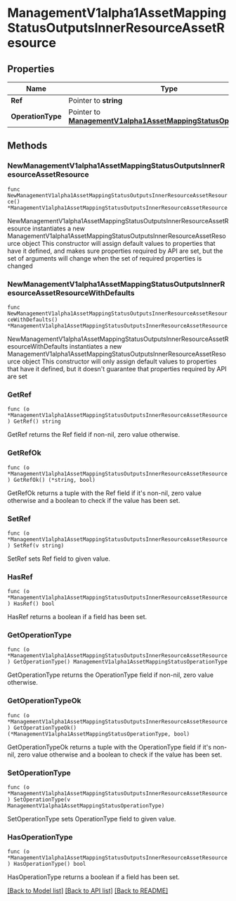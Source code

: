 # ManagementV1alpha1AssetMappingStatusOutputsInnerResourceAssetResource

## Properties

Name | Type | Description | Notes
------------ | ------------- | ------------- | -------------
**Ref** | Pointer to **string** |  | [optional] 
**OperationType** | Pointer to [**ManagementV1alpha1AssetMappingStatusOperationType**](ManagementV1alpha1AssetMappingStatusOperationType.md) |  | [optional] 

## Methods

### NewManagementV1alpha1AssetMappingStatusOutputsInnerResourceAssetResource

`func NewManagementV1alpha1AssetMappingStatusOutputsInnerResourceAssetResource() *ManagementV1alpha1AssetMappingStatusOutputsInnerResourceAssetResource`

NewManagementV1alpha1AssetMappingStatusOutputsInnerResourceAssetResource instantiates a new ManagementV1alpha1AssetMappingStatusOutputsInnerResourceAssetResource object
This constructor will assign default values to properties that have it defined,
and makes sure properties required by API are set, but the set of arguments
will change when the set of required properties is changed

### NewManagementV1alpha1AssetMappingStatusOutputsInnerResourceAssetResourceWithDefaults

`func NewManagementV1alpha1AssetMappingStatusOutputsInnerResourceAssetResourceWithDefaults() *ManagementV1alpha1AssetMappingStatusOutputsInnerResourceAssetResource`

NewManagementV1alpha1AssetMappingStatusOutputsInnerResourceAssetResourceWithDefaults instantiates a new ManagementV1alpha1AssetMappingStatusOutputsInnerResourceAssetResource object
This constructor will only assign default values to properties that have it defined,
but it doesn't guarantee that properties required by API are set

### GetRef

`func (o *ManagementV1alpha1AssetMappingStatusOutputsInnerResourceAssetResource) GetRef() string`

GetRef returns the Ref field if non-nil, zero value otherwise.

### GetRefOk

`func (o *ManagementV1alpha1AssetMappingStatusOutputsInnerResourceAssetResource) GetRefOk() (*string, bool)`

GetRefOk returns a tuple with the Ref field if it's non-nil, zero value otherwise
and a boolean to check if the value has been set.

### SetRef

`func (o *ManagementV1alpha1AssetMappingStatusOutputsInnerResourceAssetResource) SetRef(v string)`

SetRef sets Ref field to given value.

### HasRef

`func (o *ManagementV1alpha1AssetMappingStatusOutputsInnerResourceAssetResource) HasRef() bool`

HasRef returns a boolean if a field has been set.

### GetOperationType

`func (o *ManagementV1alpha1AssetMappingStatusOutputsInnerResourceAssetResource) GetOperationType() ManagementV1alpha1AssetMappingStatusOperationType`

GetOperationType returns the OperationType field if non-nil, zero value otherwise.

### GetOperationTypeOk

`func (o *ManagementV1alpha1AssetMappingStatusOutputsInnerResourceAssetResource) GetOperationTypeOk() (*ManagementV1alpha1AssetMappingStatusOperationType, bool)`

GetOperationTypeOk returns a tuple with the OperationType field if it's non-nil, zero value otherwise
and a boolean to check if the value has been set.

### SetOperationType

`func (o *ManagementV1alpha1AssetMappingStatusOutputsInnerResourceAssetResource) SetOperationType(v ManagementV1alpha1AssetMappingStatusOperationType)`

SetOperationType sets OperationType field to given value.

### HasOperationType

`func (o *ManagementV1alpha1AssetMappingStatusOutputsInnerResourceAssetResource) HasOperationType() bool`

HasOperationType returns a boolean if a field has been set.


[[Back to Model list]](../README.md#documentation-for-models) [[Back to API list]](../README.md#documentation-for-api-endpoints) [[Back to README]](../README.md)


